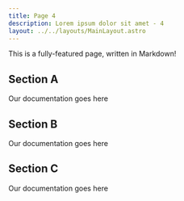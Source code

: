 ```yaml
---
title: Page 4
description: Lorem ipsum dolor sit amet - 4
layout: ../../layouts/MainLayout.astro
---
```


This is a fully-featured page, written in Markdown!

## Section A

Our documentation goes here

## Section B

Our documentation goes here

## Section C

Our documentation goes here
